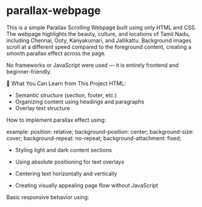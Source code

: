 # parallax-webpage

This is a simple Parallax Scrolling Webpage built using only HTML and CSS. The webpage highlights the beauty, culture, and locations of Tamil Nadu, including Chennai, Ooty, Kanyakumari, and Jallikattu. Background images scroll at a different speed compared to the foreground content, creating a smooth parallax effect across the page.

No frameworks or JavaScript were used — it is entirely frontend and beginner-friendly.

🧠 What You Can Learn from This Project
 HTML:
- Semantic structure (section, footer, etc.)
- Organizing content using headings and paragraphs
- Overlay text structure

How to implement parallax effect using:
  
 example: 
position: relative;
background-position: center;
background-size: cover;
background-repeat: no-repeat;
background-attachment: fixed;

- Styling light and dark content sections

- Using absolute positioning for text overlays

- Centering text horizontally and vertically

- Creating visually appealing page flow without JavaScript

Basic responsive behavior using:
<meta name="viewport" content="width=device-width, initial-scale=1.0">
